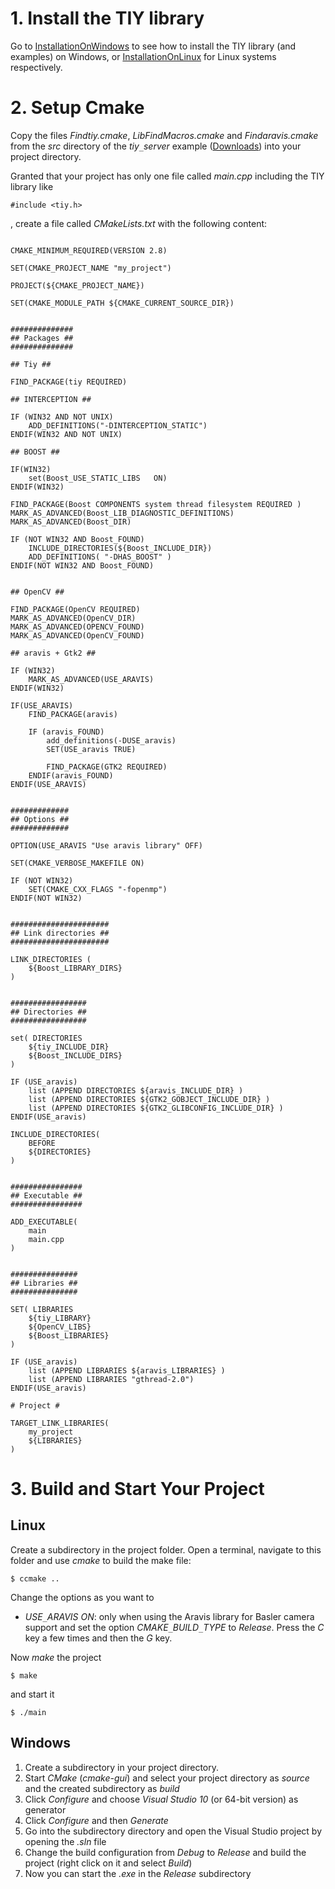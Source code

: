 # 1. Install the TIY library #

Go to [InstallationOnWindows](http://code.google.com/p/tiy/wiki/InstallationOnWindows) to see how to install the TIY library (and examples) on Windows, or [InstallationOnLinux](http://code.google.com/p/tiy/wiki/InstallationOnLinux) for Linux systems respectively.

# 2. Setup Cmake #

Copy the files _Findtiy.cmake_, _LibFindMacros.cmake_ and _Findaravis.cmake_ from the _src_ directory of the _tiy`_`server_ example ([Downloads](http://code.google.com/p/tiy/downloads/list)) into your project directory.

Granted that your project has only one file called _main.cpp_ including the TIY library like
```
#include <tiy.h>
```
, create a file called _CMakeLists.txt_ with the following content:
```

CMAKE_MINIMUM_REQUIRED(VERSION 2.8)

SET(CMAKE_PROJECT_NAME "my_project")

PROJECT(${CMAKE_PROJECT_NAME})

SET(CMAKE_MODULE_PATH ${CMAKE_CURRENT_SOURCE_DIR})


##############
## Packages ##
##############

## Tiy ##

FIND_PACKAGE(tiy REQUIRED)

## INTERCEPTION ##

IF (WIN32 AND NOT UNIX) 		
	ADD_DEFINITIONS("-DINTERCEPTION_STATIC")
ENDIF(WIN32 AND NOT UNIX)

## BOOST ##

IF(WIN32)
	set(Boost_USE_STATIC_LIBS   ON)
ENDIF(WIN32)

FIND_PACKAGE(Boost COMPONENTS system thread filesystem REQUIRED )
MARK_AS_ADVANCED(Boost_LIB_DIAGNOSTIC_DEFINITIONS)
MARK_AS_ADVANCED(Boost_DIR)

IF (NOT WIN32 AND Boost_FOUND) 
	INCLUDE_DIRECTORIES(${Boost_INCLUDE_DIR})
	ADD_DEFINITIONS( "-DHAS_BOOST" )
ENDIF(NOT WIN32 AND Boost_FOUND)


## OpenCV ##

FIND_PACKAGE(OpenCV REQUIRED)
MARK_AS_ADVANCED(OpenCV_DIR)
MARK_AS_ADVANCED(OPENCV_FOUND)
MARK_AS_ADVANCED(OpenCV_FOUND)

## aravis + Gtk2 ##

IF (WIN32)
	MARK_AS_ADVANCED(USE_ARAVIS)
ENDIF(WIN32)

IF(USE_ARAVIS)
	FIND_PACKAGE(aravis)	
	
	IF (aravis_FOUND)
		add_definitions(-DUSE_aravis)
		SET(USE_aravis TRUE)
		
		FIND_PACKAGE(GTK2 REQUIRED)
	ENDIF(aravis_FOUND)
ENDIF(USE_ARAVIS)


#############
## Options ##
#############

OPTION(USE_ARAVIS "Use aravis library" OFF)

SET(CMAKE_VERBOSE_MAKEFILE ON)

IF (NOT WIN32)
	SET(CMAKE_CXX_FLAGS "-fopenmp")
ENDIF(NOT WIN32)


######################
## Link directories ##
######################

LINK_DIRECTORIES ( 
	${Boost_LIBRARY_DIRS} 
)


#################
## Directories ##
#################

set( DIRECTORIES	
	${tiy_INCLUDE_DIR}
	${Boost_INCLUDE_DIRS}
)

IF (USE_aravis) 
	list (APPEND DIRECTORIES ${aravis_INCLUDE_DIR} )
	list (APPEND DIRECTORIES ${GTK2_GOBJECT_INCLUDE_DIR} )
	list (APPEND DIRECTORIES ${GTK2_GLIBCONFIG_INCLUDE_DIR} )
ENDIF(USE_aravis)

INCLUDE_DIRECTORIES(
	BEFORE
	${DIRECTORIES}
)
  
  
################
## Executable ##
################ 

ADD_EXECUTABLE(
	main
	main.cpp	
)


###############
## Libraries ##
###############

SET( LIBRARIES	
	${tiy_LIBRARY}
	${OpenCV_LIBS}
	${Boost_LIBRARIES}	
)

IF (USE_aravis) 
	list (APPEND LIBRARIES ${aravis_LIBRARIES} )
	list (APPEND LIBRARIES "gthread-2.0")
ENDIF(USE_aravis) 

# Project #

TARGET_LINK_LIBRARIES(
	my_project
	${LIBRARIES}
)
```

# 3. Build and Start Your Project #

## Linux ##
Create a subdirectory in the project folder. Open a terminal, navigate to this folder and use _cmake_ to build the make file:
```
$ ccmake ..
```
Change the options as you want to
  * _USE`_`ARAVIS_ _ON_: only when using the Aravis library for Basler camera support
and set the option _CMAKE`_`BUILD`_`TYPE_ to _Release_.
Press the _C_ key a few times and then the _G_ key.

Now _make_ the project
```
$ make
```
and start it
```
$ ./main
```

## Windows ##
  1. Create a subdirectory in your project directory.
  1. Start _CMake_ (_cmake-gui_) and select your project directory as _source_ and the created subdirectory as _build_
  1. Click _Configure_ and choose _Visual Studio 10_ (or 64-bit version) as generator
  1. Click _Configure_ and then _Generate_
  1. Go into the subdirectory directory and open the Visual Studio project by opening the _.sln_ file
  1. Change the build configuration from _Debug_ to _Release_ and build the project (right click on it and select _Build_)
  1. Now you can start the _.exe_ in the _Release_ subdirectory